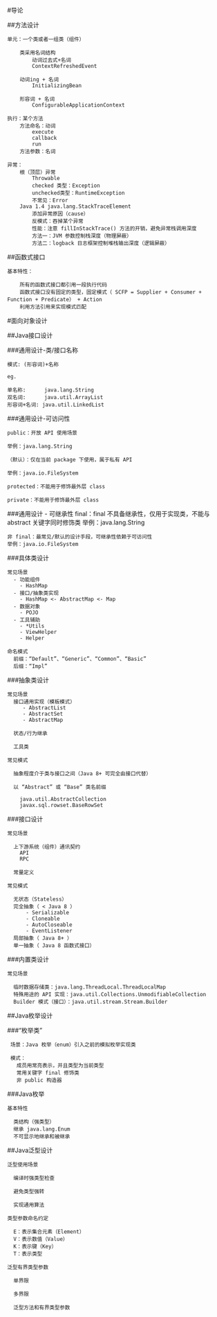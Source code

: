 #导论

##方法设计

    单元：一个类或者一组类（组件）
    
        类采用名词结构
            动词过去式+名词
            ContextRefreshedEvent
            
        动词ing + 名词
            InitializingBean
            
        形容词 + 名词
            ConfigurableApplicationContext
            
    执行：某个方法
        方法命名：动词
            execute
            callback
            run
        方法参数：名词
        
    异常：
        根（顶层）异常
            Throwable
            checked 类型：Exception
            unchecked类型：RuntimeException
            不常见：Error
        Java 1.4 java.lang.StackTraceElement
            添加异常原因（cause）
            反模式：吞掉某个异常
            性能：注意 fillInStackTrace() 方法的开销，避免异常栈调用深度
            方法一：JVM 参数控制栈深度（物理屏蔽）
            方法二：logback 日志框架控制堆栈输出深度（逻辑屏蔽）
            
##函数式接口

    基本特性：
    
        所有的函数式接口都引用一段执行代码
        函数式接口没有固定的类型，固定模式（ SCFP = Supplier + Consumer + Function + Predicate） + Action
        利用方法引用来实现模式匹配
        
#面向对象设计

##Java接口设计

###通用设计-类/接口名称

    模式: (形容词)+名称
    
    eg.
    
    单名称:      java.lang.String
    双名词:      java.util.ArrayList
    形容词+名词: java.util.LinkedList

###通用设计-可访问性

    public：开放 API 使⽤场景
    
    举例：java.lang.String 
    
    （默认）：仅在当前 package 下使⽤，属于私有 API 
    
    举例：java.io.FileSystem   
    
    protected：不能用于修饰最外层 class
    
    private：不能用于修饰最外层 class 
    
###通用设计 - 可继承性
    final：final 不具备继承性，仅⽤于实现类，不能与 abstract 关键字同时修饰类
    举例：java.lang.String 
    
    ⾮ final：最常见/默认的设计⼿段，可继承性依赖于可访问性
    举例：java.io.FileSystem
    
###具体类设计

    常见场景
      - 功能组件
        - HashMap
      - 接⼝/抽象类实现
        - HashMap <- AbstractMap <- Map
      - 数据对象
        - POJO
      - ⼯具辅助
        - *Utils
        - ViewHelper
        - Helper
        
    命名模式
      前缀：“Default”、“Generic”、“Common”、“Basic” 
      后缀：“Impl”
      
###抽象类设计

    常见场景
      接⼝通⽤实现（模板模式）
         - AbstractList
         - AbstractSet
         - AbstractMap

      状态/⾏为继承
      
      ⼯具类
      
    常见模式
    
      抽象程度介于类与接⼝之间（Java 8+ 可完全由接⼝代替）
    
      以 “Abstract” 或 “Base” 类名前缀
      
        java.util.AbstractCollection 
        javax.sql.rowset.BaseRowSet
        
        
###接⼝设计

    常见场景
    
      上下游系统（组件）通讯契约
        API 
        RPC 
        
      常量定义
      
    常见模式
    
      ⽆状态（Stateless） 
      完全抽象（ < Java 8 ） 
          - Serializable
          - Cloneable
          - AutoCloseable
          - EventListener
      局部抽象（ Java 8+ ） 
      单⼀抽象（ Java 8 函数式接⼝）
      
###内置类设计
    
    常见场景
    
      临时数据存储类：java.lang.ThreadLocal.ThreadLocalMap 
      特殊⽤途的 API 实现：java.util.Collections.UnmodifiableCollection 
      Builder 模式（接⼝）：java.util.stream.Stream.Builder
      
##Java枚举设计

###“枚举类” 

     场景：Java 枚举（enum）引⼊之前的模拟枚举实现类
     
     模式：
       成员⽤常亮表示，并且类型为当前类型
       常⽤关键字 final 修饰类
       ⾮ public 构造器
       
###Java枚举

    基本特性
    
      类结构（强类型）
      继承 java.lang.Enum 
      不可显示地继承和被继承
      
      
##Java泛型设计

    泛型使⽤场景
    
      编译时强类型检查
      
      避免类型强转
      
      实现通⽤算法
      
    类型参数命名约定
    
      E：表示集合元素（Element）
      V：表示数值（Value） 
      K：表示键（Key） 
      T：表示类型
      
    泛型有界类型参数
    
      单界限
      
      多界限
      
      泛型⽅法和有界类型参数